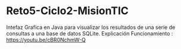 # Reto5-Ciclo2-MisionTIC
Intefaz Grafica en Java para visualizar los resultados de una serie de consultas a una base de datos SQLite.
Explicación Funcionamiento : https://youtu.be/cBR0NchmW-Q
